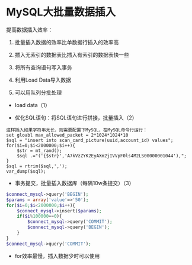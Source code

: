 # MySQL大批量数据插入

提高数据插入效率：

1. 批量插入数据的效率比单数据行插入的效率高

2. 插入无索引的数据表比插入有索引的数据表快一些

3. 将所有查询语句写入事务

4. 利用Load Data导入数据

5. 可以用队列分批处理

   

- load data（1）

- 优化SQL语句：将SQL语句进行拼接，批量插入（2）

```mysql
这样插入如果字符串太长，则需要配置下MySQL，在MySQL命令行运行：
set gloabl max_allowed_packet = 2*1024*1024*10
$sql = "insert into scan_card_picture(uuid,account_id) values";
for($i=0;$i<2000000;$i++){
    $str = mt_rand();
    $sql .="('{$str}','A7kVzZYK2EyAXm2jIVVpF0ls4M2LS00000001044'),";
}
$sql = rtrim($sql,',');
var_dump($sql);
```

- 事务提交，批量插入数据库（每隔10w条提交）（3）

```php
$connect_mysql->query('BEGIN');
$params = array('value'=>'50');
for($i=0;$i<2000000;$i++){
    $connect_mysql->insert($params);
    if($i%100000==0){
        $connect_mysql->query('COMMIT');
        $connect_mysql->query('BEGIN');
    }
}
$connect_mysql->query('COMMIT');
```

- for效率最慢，插入数据少时可以使用